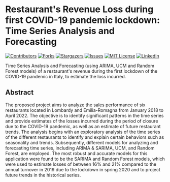 # Restaurant's Revenue Loss during first COVID-19 pandemic lockdown: Time Series Analysis and Forecasting

[![Contributors][contributors-shield]][contributors-url]
[![Forks][forks-shield]][forks-url]
[![Stargazers][stars-shield]][stars-url]
[![Issues][issues-shield]][issues-url]
[![MIT License][license-shield]][license-url]
[![LinkedIn][linkedin-shield]][linkedin-url]

Time Series Analysis and Forecasting (using ARIMA, UCM and Random Forest models) of a restaurant's revenue during the first lockdown of the COVID-19 pandemic in Italy, to estimate the loss incurred.

## Abstract

The proposed project aims to analyze the sales performance of six restaurants located in Lombardy and Emilia-Romagna from January 2018 to April 2022. The objective is to identify significant patterns in the time series and provide estimates of the losses incurred during the period of closure due to the COVID-19 pandemic, as well as an estimate of future restaurant trends. The analysis begins with an exploratory analysis of the time series of the different restaurants to identify and explain certain behaviors such as seasonality and trends. Subsequently, different models for analyzing and forecasting time series, including ARIMA & SARIMA, UCM, and Random Forest, are employed. The most robust and accurate models for this application were found to be the SARIMA and Random Forest models, which were used to estimate losses of between 16% and 21% compared to the annual turnover in 2019 due to the lockdown in spring 2020 and to project future trends in the historical series.

<!-- MARKDOWN LINKS & IMAGES -->
<!-- https://www.markdownguide.org/basic-syntax/#reference-style-links -->
[contributors-shield]: https://img.shields.io/github/contributors/giocoal/restaurant-revenue-loss-COVID-retrospective-analysis.svg?style=for-the-badge
[contributors-url]: https://github.com/giocoal/restaurant-revenue-loss-COVID-retrospective-analysis/graphs/contributors
[forks-shield]: https://img.shields.io/github/forks/giocoal/restaurant-revenue-loss-COVID-retrospective-analysis.svg?style=for-the-badge
[forks-url]: https://github.com/giocoal/restaurant-revenue-loss-COVID-retrospective-analysis/network/members
[stars-shield]: https://img.shields.io/github/stars/giocoal/restaurant-revenue-loss-COVID-retrospective-analysis.svg?style=for-the-badge
[stars-url]: https://github.com/giocoal/restaurant-revenue-loss-COVID-retrospective-analysis/stargazers
[issues-shield]: https://img.shields.io/github/issues/giocoal/restaurant-revenue-loss-COVID-retrospective-analysis.svg?style=for-the-badge
[issues-url]: https://github.com/giocoal/restaurant-revenue-loss-COVID-retrospective-analysis/issues
[license-shield]: https://img.shields.io/github/license/giocoal/restaurant-revenue-loss-COVID-retrospective-analysis.svg?style=for-the-badge
[license-url]: https://github.com/giocoal/restaurant-revenue-loss-COVID-retrospective-analysis/blob/master/LICENSE.md
[linkedin-shield]: https://img.shields.io/badge/-LinkedIn-black.svg?style=for-the-badge&logo=linkedin&colorB=555
[linkedin-url]: https://www.linkedin.com/in/giorgio-carbone-63154219b/
[product-screenshot]: images/screenshot.png
[Next.js]: https://img.shields.io/badge/next.js-000000?style=for-the-badge&logo=nextdotjs&logoColor=white
[Next-url]: https://nextjs.org/
[React.js]: https://img.shields.io/badge/React-20232A?style=for-the-badge&logo=react&logoColor=61DAFB
[React-url]: https://reactjs.org/
[Vue.js]: https://img.shields.io/badge/Vue.js-35495E?style=for-the-badge&logo=vuedotjs&logoColor=4FC08D
[Vue-url]: https://vuejs.org/
[Angular.io]: https://img.shields.io/badge/Angular-DD0031?style=for-the-badge&logo=angular&logoColor=white
[Angular-url]: https://angular.io/
[Svelte.dev]: https://img.shields.io/badge/Svelte-4A4A55?style=for-the-badge&logo=svelte&logoColor=FF3E00
[Svelte-url]: https://svelte.dev/
[Laravel.com]: https://img.shields.io/badge/Laravel-FF2D20?style=for-the-badge&logo=laravel&logoColor=white
[Laravel-url]: https://laravel.com
[Bootstrap.com]: https://img.shields.io/badge/Bootstrap-563D7C?style=for-the-badge&logo=bootstrap&logoColor=white
[Bootstrap-url]: https://getbootstrap.com
[JQuery.com]: https://img.shields.io/badge/jQuery-0769AD?style=for-the-badge&logo=jquery&logoColor=white
[JQuery-url]: https://jquery.com
